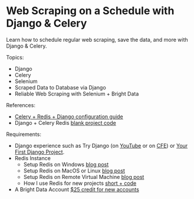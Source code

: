 # Web Scraping on a Schedule with Django & Celery
Learn how to schedule regular web scraping, save the data, and more with Django &amp; Celery.

Topics:

- Django
- Celery
- Selenium
- Scraped Data to Database via Django
- Reliable Web Scraping with Selenium + Bright Data

References:
- [Celery + Redis + Django configuration guide](https://www.codingforentrepreneurs.com/blog/celery-redis-django/)
- Django + Celery Redis [blank project code](https://github.com/codingforentrepreneurs/Django-Celery-Redis)

Requirements:
- Django experience such as Try Django (on [YouTube](https://www.youtube.com/playlist?list=PLEsfXFp6DpzRMby_cSoWTFw8zaMdTEXgL) or on [CFE](https://www.codingforentrepreneurs.com/topics/try-django/)) or [Your First Django Project](https://www.codingforentrepreneurs.com/courses/your-first-django-project/).
- Redis Instance
  - Setup Redis on Windows [blog post](https://www.codingforentrepreneurs.com/blog/redis-on-windows/)
  - Setup Redis on MacOS or Linux [blog post](https://www.codingforentrepreneurs.com/blog/install-redis-mac-and-linux)
  - Setup Redis on Remote Virtual Machine [blog post](https://www.codingforentrepreneurs.com/blog/remote-redis-servers-for-development/)
  - How I use Redis for new projects [short + code](https://www.codingforentrepreneurs.com/shorts/how-i-use-redis-for-new-projects-with-docker-compose/)
- A Bright Data Account [$25 credit for new accounts](https://brdta.com/justin)

